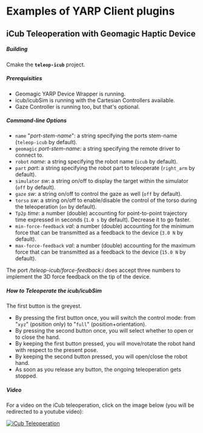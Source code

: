 Examples of YARP Client plugins
=================================

## iCub Teleoperation with Geomagic Haptic Device

##### Building
Cmake the **`teleop-icub`** project.

##### Prerequisities
- Geomagic YARP Device Wrapper is running.
- icub/icubSim is running with the Cartesian Controllers available.
- Gaze Controller is running too, but that's optional.

##### Command-line Options
- `name` "_port-stem-name_": a string specifying the ports stem-name (`teleop-icub` by default).
- `geomagic` _port-stem-name_: a string specifying the remote driver to connect to.
- `robot` _name_: a string specifying the robot name (`icub` by default).
- `part` _part_: a string specifying the robot part to teleoperate (`right_arm` by default).
- `simulator` _sw_: a string on/off to display the target within the simulator (`off` by default).
- `gaze` _sw_: a string on/off to control the gaze as well (`off` by default).
- `torso` _sw_: a string on/off to enable/disable the control of the torso during the teleoperation (`on` by default).
- `Tp2p` _time_: a number (double) accounting for point-to-point trajectory time expressed in seconds (`1.0 s` by default). Decrease it to go faster.
- `min-force-feedback` _val_: a number (double) accounting for the minimum force that can be transmitted as a feedback to the device (`3.0 N` by default).
- `max-force-feedback` _val_: a number (double) accounting for the maximum force that can be transmitted as a feedback to the device (`15.0 N` by default).

The port _/teleop-icub/force-feedback:i_ does accept three numbers to implement the 3D force feedback on the tip of the device.

##### How to Teleoperate the icub/icubSim
The first button is the greyest.

- By pressing the first button once, you will switch the control mode: from "`xyz`" (position only) to "`full`" (position+orientation).
- By pressing the second button once, you will select whether to open or to close the hand.
- By keeping the first button pressed, you will move/rotate the robot hand with respect to the present pose.
- By keeping the second button pressed, you will open/close the robot hand.
- As soon as you release any button, the ongoing teleoperation gets stopped.
 
##### Video

For a video on the iCub teleoperation, click on the image below (you will be redirected to a youtube video):

[![iCub Teleoperation](http://img.youtube.com/vi/bl3UtVaKdAE/0.jpg)](https://www.youtube.com/watch?v=bl3UtVaKdAE)
